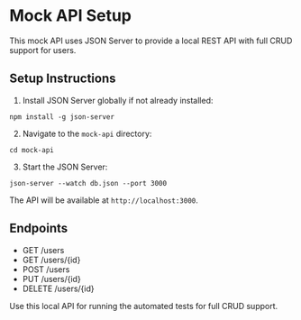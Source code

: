 # Mock API Setup

This mock API uses JSON Server to provide a local REST API with full CRUD support for users.

## Setup Instructions

1. Install JSON Server globally if not already installed:

```
npm install -g json-server
```

2. Navigate to the `mock-api` directory:

```
cd mock-api
```

3. Start the JSON Server:

```
json-server --watch db.json --port 3000
```

The API will be available at `http://localhost:3000`.

## Endpoints

- GET /users
- GET /users/{id}
- POST /users
- PUT /users/{id}
- DELETE /users/{id}

Use this local API for running the automated tests for full CRUD support.
